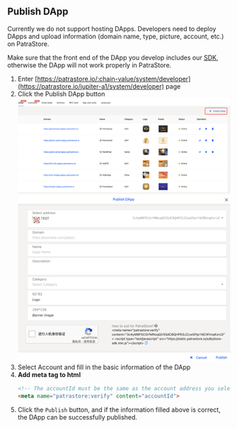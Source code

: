 ## Publish DApp

Currently we do not support hosting DApps. Developers need to deploy DApps and upload information (domain name, type, picture, account, etc.) on PatraStore.

Make sure that the front end of the DApp you develop includes our [SDK](./getting-starter.md), otherwise the DApp will not work properly in PatraStore.

1. Enter [https://patrastore.io/:chain-value/system/developer](https://patrastore.io/jupiter-a1/system/developer) page
2. Click the Publish DApp button
![](./imgs/publish.png)
![](./imgs/publish-form.png)
3. Select Account and fill in the basic information of the DApp
4. **Add meta tag to html**
     ```html
     <!-- The accountId must be the same as the account address you selected. We will check the meta tag at intervals in the background. If the accountId and the account address are inconsistent, the DApp will become Offline -->
     <meta name="patrastore:verify" content="accountId">
     ```
5. Click the `Publish` button, and if the information filled above is correct, the DApp can be successfully published.